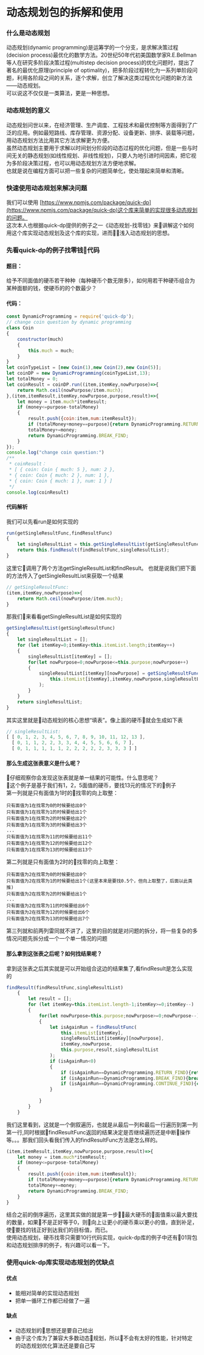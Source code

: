 # 动态规划包的拆解和使用
### 什么是动态规划
动态规划(dynamic programming)是运筹学的一个分支，是求解决策过程(decision process)最优化的数学方法。20世纪50年代初美国数学家R.E.Bellman等人在研究多阶段决策过程(multistep decision process)的优化问题时，提出了著名的最优化原理(principle of optimality)，把多阶段过程转化为一系列单阶段问题，利用各阶段之间的关系，逐个求解，创立了解决这类过程优化问题的新方法——动态规划。<br />
可以说这不仅仅是一类算法，更是一种思想。

### 动态规划的意义
动态规划问世以来，在经济管理、生产调度、工程技术和最优控制等方面得到了广泛的应用。例如最短路线、库存管理、资源分配、设备更新、排序、装载等问题，用动态规划方法比用其它方法求解更为方便。<br />
虽然动态规划主要用于求解以时间划分阶段的动态过程的优化问题，但是一些与时间无关的静态规划(如线性规划、非线性规划)，只要人为地引进时间因素，把它视为多阶段决策过程，也可以用动态规划方法方便地求解。<br />
也就是说在编程方面可以把一些复杂的问题简单化，使处理起来简单和清晰。<br />

### 快速使用动态规划来解决问题
我们可以使用 [https://www.npmjs.com/package/quick-dp](https://www.npmjs.com/package/quick-dp)这个库来简单的实现很多动态规划的问题。<br />
这次本人也根据quick-dp提供的例子之一《动态规划-找零钱》来讲解这个如何用这个库实现动态规划及这个库的实现，进而浅入动态规划的思想。

### 先看quick-dp的例子找零钱代码
#### 题目：
给予不同面值的硬币若干种种（每种硬币个数无限多），如何用若干种硬币组合为某种面额的钱，使硬币的的个数最少？
#### 代码：
```js
const DynamicProgramming = require('quick-dp');
// change coin question by dynamic programming
class Coin
{
    constructor(much)
    {
        this.much = much;       
    }
}
let coinTypeList = [new Coin(1),new Coin(2),new Coin(5)];
let coinDP = new DynamicProgramming(coinTypeList,13);
let totalMoney = 0;
let coinResult = coinDP.run((item,itemKey,nowPurpose)=>{
    return Math.ceil(nowPurpose/item.much);
},(item,itemResult,itemKey,nowPurpose,purpose,result)=>{
    let money = item.much*itemResult;
    if (money<=purpose-totalMoney)
    {
        result.push({coin:item,num:itemResult});
        if (totalMoney+money==purpose){return DynamicProgramming.RETURN_FIND;}
        totalMoney+=money;
        return DynamicProgramming.BREAK_FIND;
    }
});
console.log("change coin question:")
/**
 * coinResult：
 * [ { coin: Coin { much: 5 }, num: 2 },
 * { coin: Coin { much: 2 }, num: 1 },
 * { coin: Coin { much: 1 }, num: 1 } ]
 */
console.log(coinResult)
```
#### 代码解析
我们可以先看run是如何实现的
```js
run(getSingleResultFunc,findResultFunc)
{
    let singleResultList = this.getSingleResultList(getSingleResultFunc);
    return this.findResult(findResultFunc,singleResultList);
}
```
这里它调用了两个方法getSingleResultList和findResult。
也就是说我们把下面的方法传入了getSingleResultList来获取一个结果
```js
// getSingleResultFunc:
(item,itemKey,nowPurpose)=>{
    return Math.ceil(nowPurpose/item.much);
}
```
那我们来看看getSingleResultList是如何实现的
```js
getSingleResultList(getSingleResultFunc) 
{
    let singleResultList = [];
    for (let itemKey=0;itemKey<this.itemList.length;itemKey++) 
    {
        singleResultList[itemKey] = [];
        for(let nowPurpose=0;nowPurpose<=this.purpose;nowPurpose++)
        {
            singleResultList[itemKey][nowPurpose] = getSingleResultFunc(
                this.itemList[itemKey],itemKey,nowPurpose,singleResultList
            );
        }
    }
    return singleResultList;
}
```
其实这里就是动态规划的核心思想“填表”。像上面的硬币就会生成如下表
```js
// singleResultList:
[ [ 0, 1, 2, 3, 4, 5, 6, 7, 8, 9, 10, 11, 12, 13 ],
  [ 0, 1, 1, 2, 2, 3, 3, 4, 4, 5, 5, 6, 6, 7 ],
  [ 0, 1, 1, 1, 1, 1, 2, 2, 2, 2, 2, 3, 3, 3 ] ]
```
#### 那么生成这张表意义是什么呢？
仔细观察你会发现这张表就是单一结果的可能性。什么意思呢？<br />
这个例子是基于我们有1，2，5面值的硬币，要找13元的情况下的例子<br />
第一列就是只有面值为1时的找零的向上取整：<br />
```
只有面值为1在找零为0的时候要给出0个
只有面值为1在找零为1的时候要给出1个
只有面值为1在找零为2的时候要给出2个
只有面值为1在找零为3的时候要给出3个
...
只有面值为1在找零为11的时候要给出11个
只有面值为1在找零为12的时候要给出12个
只有面值为1在找零为13的时候要给出13个
```
第二列就是只有面值为2时的找零的向上取整：<br />
```
只有面值为2在找零为0的时候要给出0个
只有面值为2在找零为1的时候要给出1个(这里本来是要找0.5个，但向上取整了，后面以此类推)
只有面值为2在找零为2的时候要给出1个
...
只有面值为2在找零为11的时候要给出6个
只有面值为2在找零为12的时候要给出6个
只有面值为2在找零为13的时候要给出7个
```
第三列就和前两列雷同就不讲了，这里的目的就是对问题的拆分，将一些复杂的多情况问题先拆分成一个一个单一情况的问题

#### 那么拿到这张表之后呢？如何找结果呢？
拿到这张表之后其实就是可以开始组合这边的结果集了,看findResult是怎么实现的
```js
findResult(findResultFunc,singleResultList)
    {
        let result = [];
        for (let itemKey=this.itemList.length-1;itemKey>=0;itemKey--) 
        {
            for(let nowPurpose=this.purpose;nowPurpose>=0;nowPurpose--)
            {
                let isAgainRun = findResultFunc(
                    this.itemList[itemKey],
                    singleResultList[itemKey][nowPurpose],
                    itemKey,nowPurpose,
                    this.purpose,result,singleResultList
                );
                if (isAgainRun<0)
                {
                    if (isAgainRun==DynamicProgramming.RETURN_FIND){return result;}
                    if (isAgainRun==DynamicProgramming.BREAK_FIND){break;}
                    if (isAgainRun==DynamicProgramming.CONTINUE_FIND){continue;}
                }
                
            }
        }
    }
```
我们这里看到，这就是一个倒叙遍历，也就是从最后一列和最后一行遍历到第一列第一行,同时根据findResultFunc返回的结果决定是否继续遍历还是中断操作等。。。那我们回头看我们传入的findResultFunc方法是怎么样的。
```js
(item,itemResult,itemKey,nowPurpose,purpose,result)=>{
    let money = item.much*itemResult;
    if (money<=purpose-totalMoney)
    {
        result.push({coin:item,num:itemResult});
        if (totalMoney+money==purpose){return DynamicProgramming.RETURN_FIND;}
        totalMoney+=money;
        return DynamicProgramming.BREAK_FIND;
    }
}
```
结合之前的倒序遍历，这里其实做的就是第一步最大硬币的面值乘以最大要找的数量，如果不是正好等于0，则向上让更小的硬币乘以更小的值，直到补足，使要找的钱正好到达我们的目标值，而已。<br />
使用动态规划，硬币找零只需要10行代码实现，quick-dp库的例子中还有01背包和动态规划排序的例子，有兴趣可以看一下。

### 使用quick-dp库实现动态规划的优缺点
#### 优点
* 能相对简单的实现动态规划
* 把单一循环工作都已经做了一遍
#### 缺点
* 动态规划的思想还是要自己给出
* 由于这个库为了兼容大多数动态规划，所以不会有太好的性能，针对特定的动态规划优化算法还是要自己写






